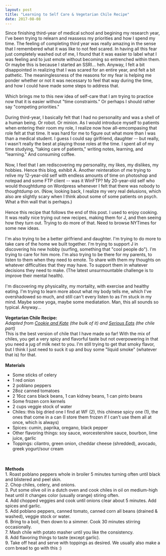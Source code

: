 ```yaml
---
layout: post
title: "Learning to Self Care & Vegetarian Chile Recipe"
date: 2017-08-08
---
```


Since finishing third-year of medical school and begining my research year, I've been trying to relearn and reassess my priorities and how I spend my time. The feeling of completing third year was really amazing in the sense that I remembered what it was like to not feel scared. In having all this fear just completely washed out of me, I found that it was easier to label what I was feeling and to just emote without becoming so entrenched within them. Or maybe this is because I started an SSRI... heh. Anyway, I felt a bit disappointed in realizing that I was scared for an entire year, and felt a bit pathetic. The meaninglessness of the reasons for my fear is helping me ponder whether or not it was necessary to feel that way during the time, and how I could have made some steps to address that.
<br /><br />Which brings me to this new idea of self-care that I am trying to practice now that it is easier without "time constraints." Or perhaps I should rather say "competing priorities."
<br /><br />During third-year, I basically felt that I had no personality and was a shell of a human being. Or robot. Or minion. As I would introduce myself to patients when entering their room my role, I realize now how all-emcompasing that role felt at that time. It was hard for me to figure out what more than I was than a medical student. I guess I could say girlfriend, daughter -- but really, I wasn't really the best at playing those roles at the time. I spent all of my time studying, "taking care of patients," writing notes, learning, and "learning." And consuming coffee.
<br /><br />Now, I feel that I am rediscovering my personality, my likes, my dislikes, my hobbies. Hence this blog, exhibit A. Another reinteration of me trying to relive my 12-year-old self with endless amounts of time on photoshop and notepad and some FTP client -- was it WinFTP? My 20-year-old self who would thoughtdump on Wordpress whenever I felt that there was nobody to thoughtdump on. (Now, looking back, I realize my very real delusions, which also are slightly scary when I think about some of some patients on psych. What a thin wall that is perhaps.)
<br /><br />Hence this recipe that follows the end of this post. I used to enjoy cooking. It was really nice trying out new recipes, making them for J, and then seeing how they turn out. Trying to do more of that. Need to browse NYTimes for some new ideas.
<br /><br />I'm also trying to be a better girlfriend and daughter. I'm trying to do more to take care of the home we built together. I'm trying to support J in discovering his new hobby (surfing, something that "cool people do"). I'm trying to care for him more. I'm also trying to be there for my parents, to listen to them when they need to emote. To share with them my thoughts on whatever difficulties that they may have. To support them in whatever decisions they need to make. (The latest unsurmountable challenge is to improve their mental health).
<br /><br />I'm discovering my physicality, my mortality, with exercise and healthy eating. I'm trying to learn more about what my body tells me, which I've overshadowed so much, and still can't every listen to as I'm stuck in my mind. Maybe some yoga, maybe some mediatation. Man, this all sounds so typical. Anyway... 
<br /><br /><b>Vegetarian Chile Recipe:</b>
<br /><i>Adapted from <a href="https://cookieandkate.com/2015/vegetarian-chili-recipe/" target="_blank">Cookie and Kate</a> (the bulk of it) and <a href="http://www.seriouseats.com/recipes/2012/01/best-vegetarian-bean-chile-recipe.html" target="_blank">Serious Eats</a> (the chile part)</i>
<br />This is the best version of chile that I have made so far! With the mix of chiles, you get a very spicy and flavorful taste but not overpowering in that you need a jug of milk next to you. I'm still trying to get that smoky flavor, but I think I just need to suck it up and buy some "liquid smoke" (whatever that is) for that.
<br /><br /><b>Materials</b>
<ul><li>Some sticks of celery</li>
<li>1 red onion</li>
<li>2 poblano peppers</li>
<li>28oz canned tomatoes</li>
<li>2 16oz cans black beans, 1 can kidney beans, 1 can pinto beans</li>
<li>Some frozen corn kernels</li>
<li>2 cups veggie stock of water</li>
<li>Chiles: this big dried one I find at WF (2), this chinese spicy one (1), the ones that come in a can (I store them frozen if I can't use them all at once, which is always)</li>
<li>Spices: cumin, paprika, oregano, black pepper</li>
<li>Other flavoring things: soy sauce, worcestershire sauce, bourbon, lime juice, garlic</li>
<li>Toppings: cilantro, green onion, cheddar cheese (shredded), avocado, greek yogurt/sour cream</li>
</ul>
<br /><br /><b>Methods</b>
<br />1. Roast poblano peppers whole in broiler 5 minutes turning often until black and blistered and peel skin.
<br />2. Chop chiles, celery, and onions.
<br />3. Put some olive oil in a dutch oven and cook chiles in oil on medium-high heat until it changes color (usually orange) stiring often.
<br />4. Add chopped veggies and cook until onions clear about 5 minutes. Add spices and garlic.
<br />5. Add poblano peppers, canned tomato, canned corn all beans (drained & washed), veggie stock or water.
<br />6. Bring to a boil, then down to a simmer. Cook 30 minutes stirring occasionally.
<br />7. Mash chile with potato masher until you like the consistency.
<br />8. Add flavoring things to taste (except garlic).
<br />9. Take off heat and serve with toppings as desired. We usually also make a corn bread to go with this :)



